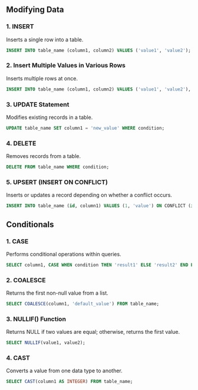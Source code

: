 ## Modifying Data

### 1. INSERT
Inserts a single row into a table.
```sql
INSERT INTO table_name (column1, column2) VALUES ('value1', 'value2');
```

### 2. Insert Multiple Values in Various Rows
Inserts multiple rows at once.
```sql
INSERT INTO table_name (column1, column2) VALUES ('value1', 'value2'), ('value3', 'value4');
```

### 3. UPDATE Statement
Modifies existing records in a table.
```sql
UPDATE table_name SET column1 = 'new_value' WHERE condition;
```

### 4. DELETE
Removes records from a table.
```sql
DELETE FROM table_name WHERE condition;
```

### 5. UPSERT (INSERT ON CONFLICT)
Inserts or updates a record depending on whether a conflict occurs.
```sql
INSERT INTO table_name (id, column1) VALUES (1, 'value') ON CONFLICT (id) DO UPDATE SET column1 = 'new_value';
```

## Conditionals

### 1. CASE
Performs conditional operations within queries.
```sql
SELECT column1, CASE WHEN condition THEN 'result1' ELSE 'result2' END FROM table_name;
```

### 2. COALESCE
Returns the first non-null value from a list.
```sql
SELECT COALESCE(column1, 'default_value') FROM table_name;
```

### 3. NULLIF() Function
Returns NULL if two values are equal; otherwise, returns the first value.
```sql
SELECT NULLIF(value1, value2);
```

### 4. CAST
Converts a value from one data type to another.
```sql
SELECT CAST(column1 AS INTEGER) FROM table_name;
```


